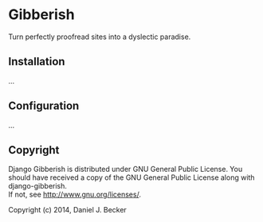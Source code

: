 # Gibberish #

Turn perfectly proofread sites into a dyslectic paradise.

## Installation #

…

## Configuration #

…

## Copyright #

Django Gibberish is distributed under GNU General Public License. 
You should have received a copy of the GNU General Public License along with django-gibberish.  
If not, see <http://www.gnu.org/licenses/>.

Copyright (c) 2014, Daniel J. Becker
